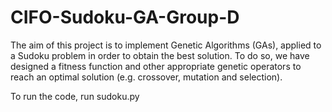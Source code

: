 # CIFO-Sudoku-GA-Group-D
The aim of this project is to implement Genetic Algorithms (GAs), applied to a Sudoku problem in order to obtain the best solution. To do so, we have designed a fitness function and other appropriate genetic operators to reach an optimal solution (e.g. crossover, mutation and selection).

To run the code, run sudoku.py
